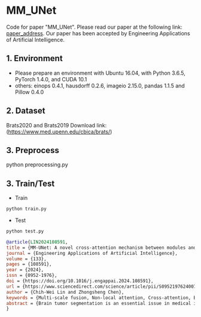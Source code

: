# MM_UNet
Code for paper "MM_UNet". Please read our paper at the following link: [paper_address](https://www.sciencedirect.com/science/article/abs/pii/S0952197624007498). Our paper has been accepted by Engineering Applications of Artificial Intelligence. 

## 1. Environment

- Please prepare an environment with Ubuntu 16.04, with Python 3.6.5, PyTorch 1.4.0, and CUDA 10.1
- others: einops 0.4.1, hausdorff 0.2.6, imageio 2.15.0, pandas 1.1.5 and Pillow 0.4.0

## 2. Dataset
Brats2020 and Brats2019 Download link:(https://www.med.upenn.edu/cbica/brats/)

## 3. Preprocess

python preprocessing.py 

## 3. Train/Test

- Train

```bash
python train.py 
```

- Test 

```bash
python test.py 
```

```bibtex
@article{LIN2024108591,
title = {MM-UNet: A novel cross-attention mechanism between modules and scales for brain tumor segmentation},
journal = {Engineering Applications of Artificial Intelligence},
volume = {133},
pages = {108591},
year = {2024},
issn = {0952-1976},
doi = {https://doi.org/10.1016/j.engappai.2024.108591},
url = {https://www.sciencedirect.com/science/article/pii/S0952197624007498},
author = {Chih-Wei Lin and Zhongsheng Chen},
keywords = {Multi-scale fusion, Non-local attention, Cross-attention, Brain tumor segmentation, Multi-modules},
abstract = {Brain tumor segmentation is an essential issue in medical image segmentation. However, it is still challenging to consider the relationship between modules and efficiently fuse the features between adjacent scales. In this paper, we propose a novel cross-attention network for brain tumor segmentation, namely multi-scales and multi-modules cross-attention UNet (MM-UNet), which contains two mechanisms, module and scale cross-attentions. The module cross-attention (MCA) strategy connects and exchanges global information between adjacent modules. The scale cross-attention (SCA) strategy has two policies, the scale-related non-local relationship module (SCASNR) and the scale-related channel-based relationship module (SCASCR), that fuses the information between adjacent scales to mix the multi-scale information. Experiments on well-known tumor datasets, BraTS 2020, which has 369 cases, and has been classified into training, validation, and testing sets with 17,576, 4395, and 5735 images, to evaluate the performance by segmenting three regions, the whole tumor area (WT), core tumor area (CT) and enhancing tumor area (ET). Moreover, we consider three numerical metrics, dice, precision, and Hausdorff metrics, and various visualization results to objectively evaluate and intuitively display the experimental results. The proposed model surpasses state-of-the-art methods and achieves 0.8519, 0.8889, and 1.2647 with a base version network in dice, precision, sensitivity, and Hausdorff metrics, respectively. Moreover, we demonstrate the visualization with segmentation results and heatmaps in various scenarios to present the robustness of the proposed network in each region.}
}
```
